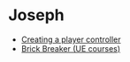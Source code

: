 # Joseph
- [Creating a player controller](https://www.youtube.com/watch?v=p3zx64OMvL4&ab_channel=unrealmagic)
- [Brick Breaker (UE courses)](https://dev.epicgames.com/community/learning/courses/53d/unreal-engine-let-s-make-a-game-brick-breakers/KJjd/unreal-engine-first-things-first)
